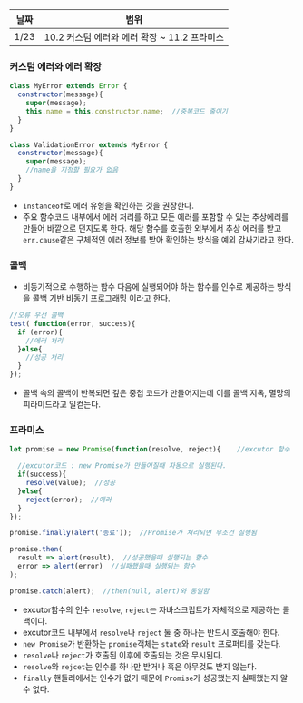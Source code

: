 날짜 | 범위
--- | ---
1/23 | 10.2 커스텀 에러와 에러 확장 ~ 11.2 프라미스

### 커스텀 에러와 에러 확장
```javascript
class MyError extends Error {
  constructor(message){
    super(message);
    this.name = this.constructor.name;  //중복코드 줄이기
  }
}

class ValidationError extends MyError {
  constructor(message){
    super(message);
    //name을 지정할 필요가 없음
  }
}
```
- `instanceof`로 에러 유형을 확인하는 것을 권장한다.
- 주요 함수코드 내부에서 에러 처리를 하고 모든 에러를 포함할 수 있는 추상에러를 만들어 바깥으로 던지도록 한다. 해당 함수를 호출한 외부에서 추상 에러를 받고 `err.cause`같은 구체적인 에러 정보를 받아 확인하는 방식을 예외 감싸기라고 한다.

### 콜백
- 비동기적으로 수행하는 함수 다음에 실행되어야 하는 함수를 인수로 제공하는 방식을 콜백 기반 비동기 프로그래밍 이라고 한다.
```javascript
//오류 우선 콜백
test( function(error, success){
  if (error){
    //에러 처리
  }else{
    //성공 처리
  }
});
```
- 콜백 속의 콜백이 반복되면 깊은 중첩 코드가 만들어지는데 이를 콜백 지옥, 멸망의 피라미드라고 일컫는다.

### 프라미스
```javascript
let promise = new Promise(function(resolve, reject){    //excutor 함수

  //excutor코드 : new Promise가 만들어질때 자동으로 실행된다.
  if(success){
    resolve(value);  //성공
  }else{
    reject(error);  //에러
  }
});

promise.finally(alert('종료'));  //Promise가 처리되면 무조건 실행됨

promise.then(
  result => alert(result),  //성공했을때 실행되는 함수
  error => alert(error)  //실패했을때 실행되는 함수
);

promise.catch(alert);  //then(null, alert)와 동일함
```
- excutor함수의 인수 `resolve`, `reject`는 자바스크립트가 자체적으로 제공하는 콜백이다.
- excutor코드 내부에서 `resolve`나 `reject` 둘 중 하나는 반드시 호출해야 한다.
- `new Promise`가 반환하는 `promise`객체는 `state`와 `result` 프로퍼티를 갖는다.
- `resolve`나 `reject`가 호출된 이후에 호출되는 것은 무시된다.
- `resolve`와 `rejcet`는 인수를 하나만 받거나 혹은 아무것도 받지 않는다.
- `finally` 핸들러에서는 인수가 없기 때문에 `Promise`가 성공했는지 실패했는지 알 수 없다.
